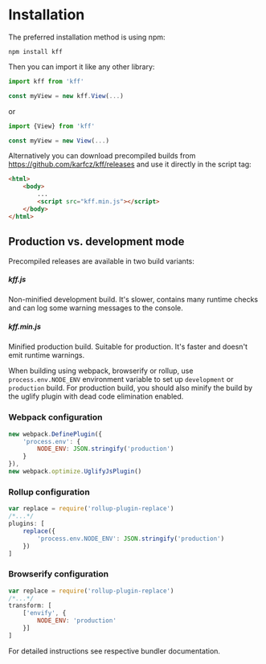 
# Installation

The preferred installation method is using npm:

```
npm install kff
```

Then you can import it like any other library:

```js
import kff from 'kff'

const myView = new kff.View(...)
```

or

```js
import {View} from 'kff'

const myView = new View(...)
```

Alternatively you can download precompiled builds from https://github.com/karfcz/kff/releases and use it directly in the script tag:

```html
<html>
    <body>
        ...
        <script src="kff.min.js"></script>
    </body>
</html>
```

## Production vs. development mode

Precompiled releases are available in two build variants:

##### kff.js

Non-minified development build. It's slower, contains many runtime checks and can log some warning messages to the console.

##### kff.min.js

Minified production build. Suitable for production. It's faster and doesn't emit runtime warnings.

When building using webpack, browserify or rollup, use `process.env.NODE_ENV` environment variable to set up `development` or `production` build. For production build, you should also minify the build by the uglify plugin with dead code elimination enabled.

### Webpack configuration

```js
new webpack.DefinePlugin({
    'process.env': {
        NODE_ENV: JSON.stringify('production')
    }
}),
new webpack.optimize.UglifyJsPlugin()
```

### Rollup configuration

```js
var replace = require('rollup-plugin-replace')
/*...*/
plugins: [
    replace({
        'process.env.NODE_ENV': JSON.stringify('production')
    })
]
```

### Browserify configuration

```js
var replace = require('rollup-plugin-replace')
/*...*/
transform: [
    ['envify', {
        NODE_ENV: 'production'
    }]
]
```

For detailed instructions see respective bundler documentation.


